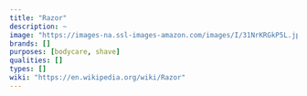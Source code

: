 ```yaml
---
title: "Razor"
description: ~
image: "https://images-na.ssl-images-amazon.com/images/I/31NrKRGkP5L.jpg"
brands: []
purposes: [bodycare, shave]
qualities: []
types: []
wiki: "https://en.wikipedia.org/wiki/Razor"
---
```

